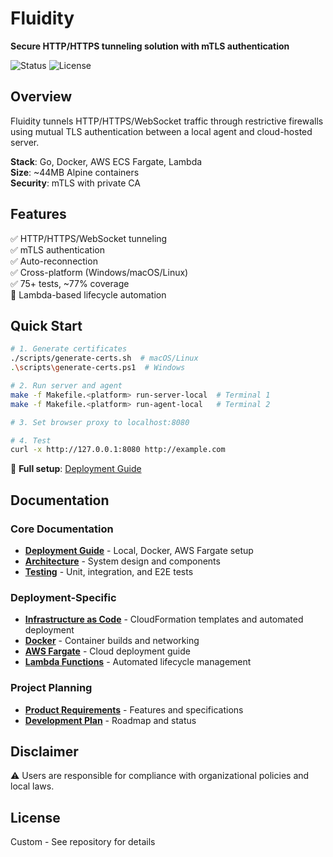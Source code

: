 # Fluidity

**Secure HTTP/HTTPS tunneling solution with mTLS authentication**

![Status](https://img.shields.io/badge/status-Phase_2-blue)
![License](https://img.shields.io/badge/license-custom-lightgrey)

## Overview

Fluidity tunnels HTTP/HTTPS/WebSocket traffic through restrictive firewalls using mutual TLS authentication between a local agent and cloud-hosted server.

**Stack**: Go, Docker, AWS ECS Fargate, Lambda  
**Size**: ~44MB Alpine containers  
**Security**: mTLS with private CA

## Features

✅ HTTP/HTTPS/WebSocket tunneling  
✅ mTLS authentication  
✅ Auto-reconnection  
✅ Cross-platform (Windows/macOS/Linux)  
✅ 75+ tests, ~77% coverage  
🚧 Lambda-based lifecycle automation

## Quick Start

```bash
# 1. Generate certificates
./scripts/generate-certs.sh  # macOS/Linux
.\scripts\generate-certs.ps1  # Windows

# 2. Run server and agent
make -f Makefile.<platform> run-server-local  # Terminal 1
make -f Makefile.<platform> run-agent-local   # Terminal 2

# 3. Set browser proxy to localhost:8080

# 4. Test
curl -x http://127.0.0.1:8080 http://example.com
```

📖 **Full setup**: [Deployment Guide](docs/deployment.md)

## Documentation

### Core Documentation
- **[Deployment Guide](docs/deployment.md)** - Local, Docker, AWS Fargate setup
- **[Architecture](docs/architecture.md)** - System design and components
- **[Testing](docs/testing.md)** - Unit, integration, and E2E tests

### Deployment-Specific
- **[Infrastructure as Code](docs/infrastructure.md)** - CloudFormation templates and automated deployment
- **[Docker](docs/docker.md)** - Container builds and networking
- **[AWS Fargate](docs/fargate.md)** - Cloud deployment guide
- **[Lambda Functions](docs/lambda.md)** - Automated lifecycle management

### Project Planning
- **[Product Requirements](docs/product.md)** - Features and specifications
- **[Development Plan](docs/plan.md)** - Roadmap and status

## Disclaimer

⚠️ Users are responsible for compliance with organizational policies and local laws.

## License

Custom - See repository for details
